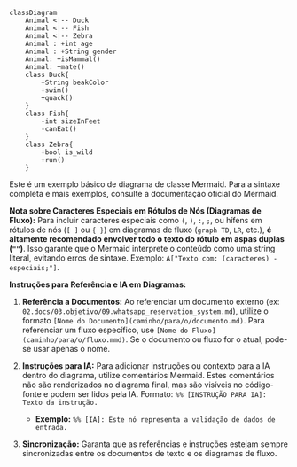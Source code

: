 ```mermaid
classDiagram
    Animal <|-- Duck
    Animal <|-- Fish
    Animal <|-- Zebra
    Animal : +int age
    Animal : +String gender
    Animal: +isMammal()
    Animal: +mate()
    class Duck{
        +String beakColor
        +swim()
        +quack()
    }
    class Fish{
        -int sizeInFeet
        -canEat()
    }
    class Zebra{
        +bool is_wild
        +run()
    }
```

Este é um exemplo básico de diagrama de classe Mermaid. Para a sintaxe completa e mais exemplos, consulte a documentação oficial do Mermaid.

**Nota sobre Caracteres Especiais em Rótulos de Nós (Diagramas de Fluxo):**
Para incluir caracteres especiais como `(`, `)`, `:`, `;`, ou hífens em rótulos de nós (`[ ]` ou `{ }`) em diagramas de fluxo (`graph TD`, `LR`, etc.), **é altamente recomendado envolver todo o texto do rótulo em aspas duplas (`""`)**. Isso garante que o Mermaid interprete o conteúdo como uma string literal, evitando erros de sintaxe. Exemplo: `A["Texto com: (caracteres) - especiais;"]`.

**Instruções para Referência e IA em Diagramas:**

1.  **Referência a Documentos:** Ao referenciar um documento externo (ex: `02.docs/03.objetivo/09.whatsapp_reservation_system.md`), utilize o formato `[Nome do Documento](caminho/para/o/documento.md)`. Para referenciar um fluxo específico, use `[Nome do Fluxo](caminho/para/o/fluxo.mmd)`. Se o documento ou fluxo for o atual, pode-se usar apenas o nome.

2.  **Instruções para IA:** Para adicionar instruções ou contexto para a IA dentro do diagrama, utilize comentários Mermaid. Estes comentários não são renderizados no diagrama final, mas são visíveis no código-fonte e podem ser lidos pela IA. Formato: `%% [INSTRUÇÃO PARA IA]: Texto da instrução.`
    *   **Exemplo:** `%% [IA]: Este nó representa a validação de dados de entrada.`

3.  **Sincronização:** Garanta que as referências e instruções estejam sempre sincronizadas entre os documentos de texto e os diagramas de fluxo.
